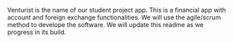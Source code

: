 Venturist is the name of our student project app. This is a financial app with account and foreign exchange functionalities. We will use the agile/scrum method to develope the software. We will update this readme as we progress in its build. 
